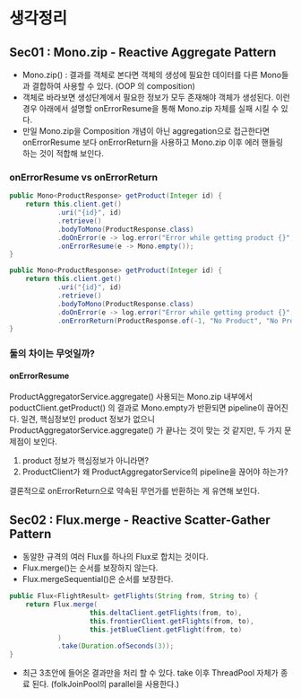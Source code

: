 # 생각정리

## Sec01 : Mono.zip - Reactive Aggregate Pattern 
- Mono.zip() : 결과를 객체로 본다면 객체의 생성에 필요한 데이터를 다른 Mono들과 결합하여 사용할 수 있다. (OOP 의 composition)
- 객체로 바라보면 생성단계에서 필요한 정보가 모두 존재해야 객체가 생성된다. 이런 경우 아래에서 설명할 onErrorResume을 통해 Mono.zip 자체를 실패 시킬 수 있다.
- 만일 Mono.zip을 Composition 개념이 아닌 aggregation으로 접근한다면 onErrorResume 보다 onErrorReturn을 사용하고 Mono.zip 이후 에러 핸들링 하는 것이 적합해 보인다.


### onErrorResume vs onErrorReturn

```java
public Mono<ProductResponse> getProduct(Integer id) {
    return this.client.get()
            .uri("{id}", id)
            .retrieve()
            .bodyToMono(ProductResponse.class)
            .doOnError(e -> log.error("Error while getting product {}", id, e))
            .onErrorResume(e -> Mono.empty());
}
```


```java
public Mono<ProductResponse> getProduct(Integer id) {
    return this.client.get()
            .uri("{id}", id)
            .retrieve()
            .bodyToMono(ProductResponse.class)
            .doOnError(e -> log.error("Error while getting product {}", id, e))
            .onErrorReturn(ProductResponse.of(-1, "No Product", "No Product", 0));
}
```

### 둘의 차이는 무엇일까?
#### onErrorResume
ProductAggregatorService.aggregate() 사용되는 Mono.zip 내부에서 poductClient.getProduct() 의 결과로 Mono.empty가 반환되면 pipeline이 끊어진다.
일견, 핵심정보인 product 정보가 없으니 ProductAggregatorService.aggregate() 가 끝나는 것이 맞는 것 같지만, 두 가지 문제점이 보인다.
1. product 정보가 핵심정보가 아니라면?
2. ProductClient가 왜 ProductAggregatorService의 pipeline을 끊어야 하는가?

결론적으로 onErrorReturn으로 약속된 무언가를 반환하는 게 유연해 보인다.


## Sec02 : Flux.merge - Reactive Scatter-Gather Pattern
- 동알한 규격의 여러 Flux를 하나의 Flux로 합치는 것이다.
- Flux.merge()는 순서를 보장하지 않는다.
- Flux.mergeSequential()은 순서를 보장한다.

```java
public Flux<FlightResult> getFlights(String from, String to) {
    return Flux.merge(
                    this.deltaClient.getFlights(from, to),
                    this.frontierClient.getFlights(from, to),
                    this.jetBlueClient.getFlight(from, to)
            )
            .take(Duration.ofSeconds(3));
}
```
- 최근 3초안에 들어온 결과만을 처리 할 수 있다. take 이후 ThreadPool 자체가 종료 된다. (folkJoinPool의 parallel을 사용한다.)
